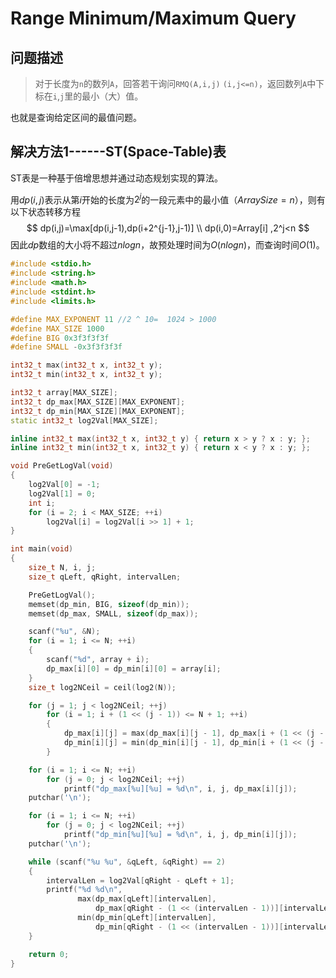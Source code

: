 # Range Minimum/Maximum Query

## 问题描述

> 对于长度为`n`的数列`A`，回答若干询问`RMQ(A,i,j)` `(i,j<=n)`，返回数列`A`中下标在`i`,`j`里的最小（大）值。

也就是查询给定区间的最值问题。

## 解决方法1------ST(Space-Table)表

ST表是一种基于倍增思想并通过动态规划实现的算法。

用$dp(i,j)$表示从第$i$开始的长度为$2^j$的一段元素中的最小值（$ArraySize=n$），则有以下状态转移方程
$$
dp(i,j)=\max[dp(i,j-1),dp(i+2^{j-1},j-1)]
\\
dp(i,0)=Array[i]
,2^j<n
$$
因此$dp$数组的大小将不超过$nlogn$，故预处理时间为$O(nlogn)$，而查询时间$O(1)$。

```c++
#include <stdio.h>
#include <string.h>
#include <math.h>
#include <stdint.h>
#include <limits.h>

#define MAX_EXPONENT 11 //2 ^ 10=  1024 > 1000
#define MAX_SIZE 1000
#define BIG 0x3f3f3f3f
#define SMALL -0x3f3f3f3f

int32_t max(int32_t x, int32_t y);
int32_t min(int32_t x, int32_t y);

int32_t array[MAX_SIZE];
int32_t dp_max[MAX_SIZE][MAX_EXPONENT];
int32_t dp_min[MAX_SIZE][MAX_EXPONENT];
static int32_t log2Val[MAX_SIZE];

inline int32_t max(int32_t x, int32_t y) { return x > y ? x : y; };
inline int32_t min(int32_t x, int32_t y) { return x < y ? x : y; };

void PreGetLogVal(void)
{
    log2Val[0] = -1;
    log2Val[1] = 0;
    int i;
    for (i = 2; i < MAX_SIZE; ++i)
        log2Val[i] = log2Val[i >> 1] + 1;
}

int main(void)
{
    size_t N, i, j;
    size_t qLeft, qRight, intervalLen;

    PreGetLogVal();
    memset(dp_min, BIG, sizeof(dp_min));
    memset(dp_max, SMALL, sizeof(dp_max));

    scanf("%u", &N);
    for (i = 1; i <= N; ++i)
    {
        scanf("%d", array + i);
        dp_max[i][0] = dp_min[i][0] = array[i];
    }
    size_t log2NCeil = ceil(log2(N));

    for (j = 1; j < log2NCeil; ++j)
        for (i = 1; i + (1 << (j - 1)) <= N + 1; ++i)
        {
            dp_max[i][j] = max(dp_max[i][j - 1], dp_max[i + (1 << (j - 1))][j - 1]);
            dp_min[i][j] = min(dp_min[i][j - 1], dp_min[i + (1 << (j - 1))][j - 1]);
        }

    for (i = 1; i <= N; ++i)
        for (j = 0; j < log2NCeil; ++j)
            printf("dp_max[%u][%u] = %d\n", i, j, dp_max[i][j]);
    putchar('\n');

    for (i = 1; i <= N; ++i)
        for (j = 0; j < log2NCeil; ++j)
            printf("dp_min[%u][%u] = %d\n", i, j, dp_min[i][j]);
    putchar('\n');

    while (scanf("%u %u", &qLeft, &qRight) == 2)
    {
        intervalLen = log2Val[qRight - qLeft + 1];
        printf("%d %d\n",
               max(dp_max[qLeft][intervalLen],
                   dp_max[qRight - (1 << (intervalLen - 1))][intervalLen]),
               min(dp_min[qLeft][intervalLen],
                   dp_min[qRight - (1 << (intervalLen - 1))][intervalLen]));
    }

    return 0;
}
```

